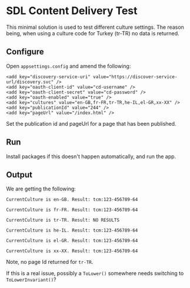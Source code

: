 # SDL Content Delivery Test

This minimal solution is used to test different culture settings.  The reason being, when using a culture code for Turkey (tr-TR) no data is returned.

## Configure

Open `appsettings.config` and amend the following:

```
<add key="discovery-service-uri" value="https://discover-service-url/discovery.svc" />
<add key="oauth-client-id" value="cd-username" />
<add key="oauth-client-secret" value="cd-password" />
<add key="oauth-enabled" value="true" />
<add key="cultures" value="en-GB,fr-FR,tr-TR,he-IL,el-GR,xx-XX" />
<add key="publicationId" value="244" />
<add key="pageUrl" value="/index.html" />
```

Set the publication id and pageUrl for a page that has been published.

## Run

Install packages if this doesn't happen automatically, and run the app.

## Output

We are getting the following:

```
CurrentCulture is en-GB. Result: tcm:123-456789-64

CurrentCulture is fr-FR. Result: tcm:123-456789-64

CurrentCulture is tr-TR. Result: NO RESULTS

CurrentCulture is he-IL. Result: tcm:123-456789-64

CurrentCulture is el-GR. Result: tcm:123-456789-64

CurrentCulture is xx-XX. Result: tcm:123-456789-64
```

Note, no page Id returned for `tr-TR`.

If this is a real issue, possibly a `ToLower()` somewhere needs switching to `ToLowerInvariant()`?
